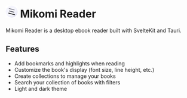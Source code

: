 # ![Mikomi Reader logo](./src-tauri/icons/32x32.png) Mikomi Reader

Mikomi Reader is a desktop ebook reader built with SvelteKit and Tauri.

## Features

- Add bookmarks and highlights when reading
- Customize the book's display (font size, line height, etc.)
- Create collections to manage your books
- Search your collection of books with filters
- Light and dark theme
